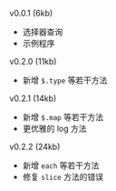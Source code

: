 v0.0.1 (6kb)

* 选择器查询
* 示例程序

v0.2.0 (11kb)

* 新增 `$.type` 等若干方法

v0.2.1 (14kb)

* 新增 `$.map` 等若干方法
* 更优雅的 log 方法

v0.2.2 (24kb)

* 新增 `each` 等若干方法
* 修复 `slice` 方法的错误
